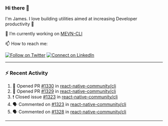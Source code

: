 ### Hi there 👋

I'm James. I love building utilities aimed at increasing Developer productivity :raised_hands: 

🔭 I’m currently working on [MEVN-CLI](https://github.com/madlabsinc/mevn-cli)

📫 How to reach me:

[![Follow on Twitter](https://img.shields.io/badge/--twitter?label=Twitter&logo=Twitter&style=social)](https://twitter.com/james_madhacks) [![Connect on LinkedIn](https://img.shields.io/badge/--linkedin?label=LinkedIn&logo=LinkedIn&style=social)](https://www.linkedin.com/in/jamesgeorge007)

---

### :zap: Recent Activity

<!--START_SECTION:activity-->
1. 💪 Opened PR [#1330](https://github.com/react-native-community/cli/pull/1330) in [react-native-community/cli](https://github.com/react-native-community/cli)
2. 💪 Opened PR [#1329](https://github.com/react-native-community/cli/pull/1329) in [react-native-community/cli](https://github.com/react-native-community/cli)
3. ❗️ Closed issue [#1323](https://github.com/react-native-community/cli/issues/1323) in [react-native-community/cli](https://github.com/react-native-community/cli)
4. 🗣 Commented on [#1323](https://github.com/react-native-community/cli/issues/1323) in [react-native-community/cli](https://github.com/react-native-community/cli)
5. 🗣 Commented on [#1328](https://github.com/react-native-community/cli/issues/1328) in [react-native-community/cli](https://github.com/react-native-community/cli)
<!--END_SECTION:activity-->

---

<!--
**jamesgeorge007/jamesgeorge007** is a ✨ _special_ ✨ repository because its `README.md` (this file) appears on your GitHub profile.

Here are some ideas to get you started:

- 🌱 I’m currently learning ...
- 👯 I’m looking to collaborate on ...
- 🤔 I’m looking for help with ...
- 💬 Ask me about ...
- 😄 Pronouns: ...
- ⚡ Fun fact: ...
-->
